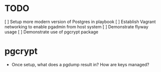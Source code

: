 # TODO

[ ] Setup more modern version of Postgres in playbook
[ ] Establish Vagrant networking to enable pgadmin from host system
[ ] Demonstrate flyway usage
[ ] Demonstrate use of pgcrypt package

# pgcrypt

* Once setup, what does a pgdump result in?  How are keys managed?

